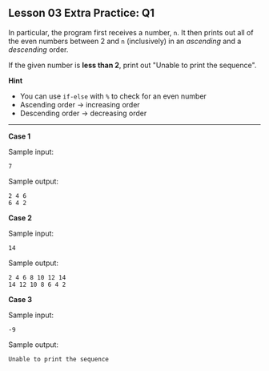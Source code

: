 ## Lesson 03 Extra Practice: Q1
In particular, the program first receives a number, `n`. It then prints out all of the even numbers between 2 and `n` (inclusively) in an *ascending* and a *descending* order.

If the given number is **less than 2**, print out "Unable to print the sequence".

**Hint**
* You can use `if-else` with `%` to check for an even number
* Ascending order -> increasing order
* Descending order -> decreasing order

<hr>

**Case 1**

Sample input:
```
7
```
Sample output:
```
2 4 6 
6 4 2 
```

**Case 2**

Sample input:
```
14
```
Sample output:
```
2 4 6 8 10 12 14 
14 12 10 8 6 4 2 
```

**Case 3**

Sample input:
```
-9
```
Sample output:
```
Unable to print the sequence
```
